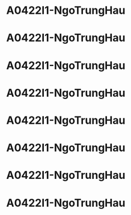 # A0422I1-NgoTrungHau
# A0422I1-NgoTrungHau
# A0422I1-NgoTrungHau
# A0422I1-NgoTrungHau
# A0422I1-NgoTrungHau
# A0422I1-NgoTrungHau
# A0422I1-NgoTrungHau
# A0422I1-NgoTrungHau
